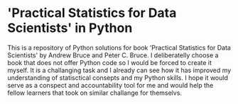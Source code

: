 # 'Practical Statistics for Data Scientists' in Python

This is a repository of Python solutions for book 'Practical Statistics for Data Scientists' by Andrew Bruce and Peter C. Bruce.
I deliberatelly choose a book that does not offer Python code so I would be forced to create it myself. It is a challanging task and I already can see how it has improved my understanding of statisctical consepts and my Python skills. I hope it would serve as a conspect and accountability tool for me and would help the fellow learners that took on similar challange for themselvs.
